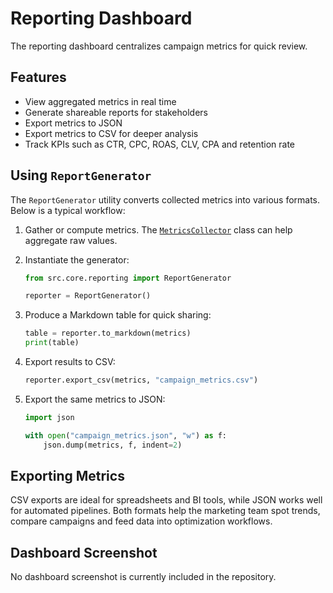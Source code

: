 # Reporting Dashboard

The reporting dashboard centralizes campaign metrics for quick review.

## Features
- View aggregated metrics in real time
- Generate shareable reports for stakeholders
- Export metrics to JSON
- Export metrics to CSV for deeper analysis
- Track KPIs such as CTR, CPC, ROAS, CLV, CPA and retention rate

## Using `ReportGenerator`

The `ReportGenerator` utility converts collected metrics into various formats.
Below is a typical workflow:

1. Gather or compute metrics. The [`MetricsCollector`](../src/core/metrics.py)
   class can help aggregate raw values.
2. Instantiate the generator:

   ```python
   from src.core.reporting import ReportGenerator

   reporter = ReportGenerator()
   ```

3. Produce a Markdown table for quick sharing:

   ```python
   table = reporter.to_markdown(metrics)
   print(table)
   ```

4. Export results to CSV:

   ```python
   reporter.export_csv(metrics, "campaign_metrics.csv")
   ```

5. Export the same metrics to JSON:

   ```python
   import json

   with open("campaign_metrics.json", "w") as f:
       json.dump(metrics, f, indent=2)
   ```

## Exporting Metrics

CSV exports are ideal for spreadsheets and BI tools, while JSON works well for
automated pipelines. Both formats help the marketing team spot trends, compare
campaigns and feed data into optimization workflows.

## Dashboard Screenshot

No dashboard screenshot is currently included in the repository.

